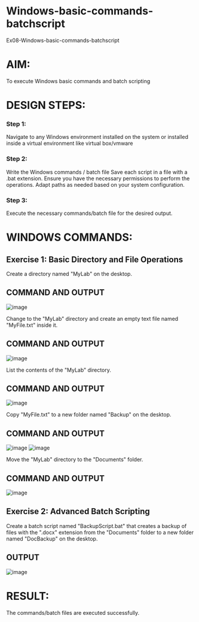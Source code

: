 # Windows-basic-commands-batchscript
Ex08-Windows-basic-commands-batchscript

# AIM:
To execute Windows basic commands and batch scripting

# DESIGN STEPS:

### Step 1:

Navigate to any Windows environment installed on the system or installed inside a virtual environment like virtual box/vmware 

### Step 2:

Write the Windows commands / batch file
Save each script in a file with a .bat extension.
Ensure you have the necessary permissions to perform the operations.
Adapt paths as needed based on your system configuration.
### Step 3:

Execute the necessary commands/batch file for the desired output. 




# WINDOWS COMMANDS:
## Exercise 1: Basic Directory and File Operations
Create a directory named "MyLab" on the desktop.


## COMMAND AND OUTPUT
![image](https://github.com/user-attachments/assets/ad99cb1f-80a1-4e4c-aaa4-3c7020ddba15)

Change to the "MyLab" directory and create an empty text file named "MyFile.txt" inside it.


## COMMAND AND OUTPUT
![image](https://github.com/user-attachments/assets/ec80058f-6af8-45cc-b90a-2a5701eea6bb)

List the contents of the "MyLab" directory.


## COMMAND AND OUTPUT
![image](https://github.com/user-attachments/assets/c2567027-78ed-4015-9071-22f3cba99f9a)

Copy "MyFile.txt" to a new folder named "Backup" on the desktop.

## COMMAND AND OUTPUT
![image](https://github.com/user-attachments/assets/388de73f-40b4-41b9-99ac-e756748e1e6a)
![image](https://github.com/user-attachments/assets/0444fc5b-3e6d-4f1c-a445-813bd8bb9209)

Move the "MyLab" directory to the "Documents" folder.


## COMMAND AND OUTPUT
![image](https://github.com/user-attachments/assets/2ac148c8-609f-415f-bb24-304efaff0036)


## Exercise 2: Advanced Batch Scripting
Create a batch script named "BackupScript.bat" that creates a backup of files with the ".docx" extension from the "Documents" folder to a new folder named "DocBackup" on the desktop.







## OUTPUT
![image](https://github.com/user-attachments/assets/36972888-f909-4090-9fdf-d1951cf36c98)





# RESULT:
The commands/batch files are executed successfully.


